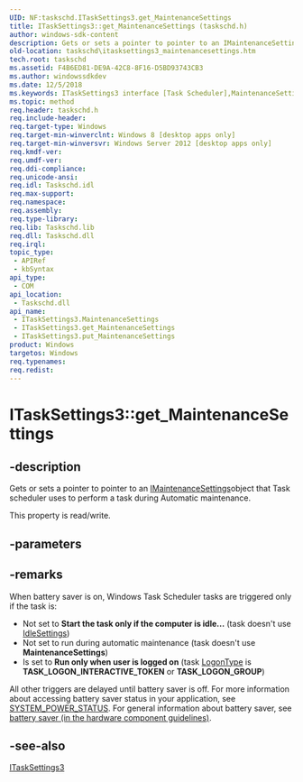 ```yaml
---
UID: NF:taskschd.ITaskSettings3.get_MaintenanceSettings
title: ITaskSettings3::get_MaintenanceSettings (taskschd.h)
author: windows-sdk-content
description: Gets or sets a pointer to pointer to an IMaintenanceSettingsobject that Task scheduler uses to perform a task during Automatic maintenance.
old-location: taskschd\itasksettings3_maintenancesettings.htm
tech.root: taskschd
ms.assetid: F4B6ED81-DE9A-42C8-8F16-D5BD93743CB3
ms.author: windowssdkdev
ms.date: 12/5/2018
ms.keywords: ITaskSettings3 interface [Task Scheduler],MaintenanceSettings property, ITaskSettings3.MaintenanceSettings, ITaskSettings3.get_MaintenanceSettings, ITaskSettings3::MaintenanceSettings, ITaskSettings3::get_MaintenanceSettings, ITaskSettings3::put_MaintenanceSettings, MaintenanceSettings property [Task Scheduler], MaintenanceSettings property [Task Scheduler],ITaskSettings3 interface, get_MaintenanceSettings, taskschd.itasksettings3_maintenancesettings, taskschd/ITaskSettings3::MaintenanceSettings, taskschd/ITaskSettings3::get_MaintenanceSettings, taskschd/ITaskSettings3::put_MaintenanceSettings
ms.topic: method
req.header: taskschd.h
req.include-header: 
req.target-type: Windows
req.target-min-winverclnt: Windows 8 [desktop apps only]
req.target-min-winversvr: Windows Server 2012 [desktop apps only]
req.kmdf-ver: 
req.umdf-ver: 
req.ddi-compliance: 
req.unicode-ansi: 
req.idl: Taskschd.idl
req.max-support: 
req.namespace: 
req.assembly: 
req.type-library: 
req.lib: Taskschd.lib
req.dll: Taskschd.dll
req.irql: 
topic_type:
 - APIRef
 - kbSyntax
api_type:
 - COM
api_location:
 - Taskschd.dll
api_name:
 - ITaskSettings3.MaintenanceSettings
 - ITaskSettings3.get_MaintenanceSettings
 - ITaskSettings3.put_MaintenanceSettings
product: Windows
targetos: Windows
req.typenames: 
req.redist: 
---
```


# ITaskSettings3::get_MaintenanceSettings


## -description


Gets or sets a pointer to pointer to an <a href="https://msdn.microsoft.com/5AB172CA-66BF-47B8-952A-9CBA13A20668">IMaintenanceSettings</a>object that Task scheduler uses to perform a task during Automatic maintenance.

This property is read/write.


## -parameters


## -remarks



When battery saver is on, Windows Task Scheduler tasks are triggered only if the task is:

<ul>
<li>Not set to <b>Start the task only if the computer is idle...</b> (task doesn't use <a href="https://msdn.microsoft.com/d3bec139-f395-4658-b8be-79b7281c4f93">IdleSettings</a>)</li>
<li>Not set to run during automatic maintenance (task doesn't use <b>MaintenanceSettings</b>)</li>
<li>Is set to <b>Run only when user is logged on</b> (task <a href="https://msdn.microsoft.com/cf0a8ad4-f1bb-46a2-ae92-d00e08b8d459">LogonType</a> is <b>TASK_LOGON_INTERACTIVE_TOKEN</b> or <b>TASK_LOGON_GROUP</b>)</li>
</ul>
All other triggers are delayed until battery saver is off. For more information about accessing battery saver status in your application, see <a href="https://msdn.microsoft.com/4c331239-4222-4650-a0ed-6d605bf376cd">SYSTEM_POWER_STATUS</a>. For general information about battery saver, see <a href="https://msdn.microsoft.com/FA82ED38-9645-45F0-98A0-B59BEE81B2A2">battery saver (in the hardware component guidelines)</a>. 




## -see-also




<a href="https://msdn.microsoft.com/B0315585-A41C-423C-A059-14C2F04F6652">ITaskSettings3</a>
 

 

